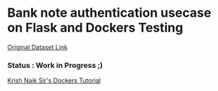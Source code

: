 # Bank note authentication usecase on Flask and Dockers Testing

[Original Dataset Link](https://www.kaggle.com/ritesaluja/bank-note-authentication-uci-data)

### Status : Work in Progress ;)


[Krish Naik Sir's Dockers Tutorial](https://www.youtube.com/watch?v=hTacGMfL8lc)